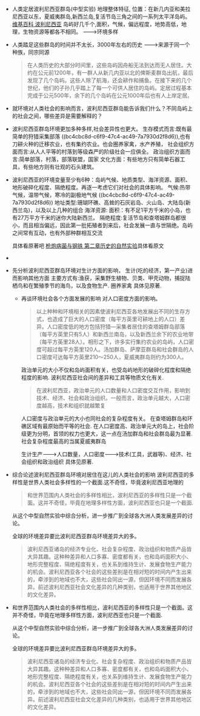 - 人类定居波利尼西亚群岛(中型实验)
  地理整体特征,
  位置：在新几内亚和美拉尼西亚以东，夏威夷群岛,新西兰岛,复活节岛三角之间的一系列太平洋岛屿。
  [维基百科 波利尼西亚](https://zh.wikipedia.org/wiki/%E7%8E%BB%E9%87%8C%E5%B0%BC%E8%A5%BF%E4%BA%9E)
  岛屿好几千个,面积，气候，偏远程度，地势高低，地理，生物资源等都各不相同。
  --->环境多样
- 人类踏足这些群岛的时间并不太长，3000年左右的历史
  --->来源于同一个种族，同宗同源
  
  >在人类历史的大部分时间里，这些岛屿因舟船无法到达而无人居住。大约在公元前1200年，有一群人从新几内亚以北的俾斯麦群岛出航，最后发现了几个岛屿。这些人除了航海，还会耕作和捕鱼。在接下来的几个世纪，他们的子孙几乎踏上了每一个可供人居住的岛屿。定居过程基本完成于公元500年，余下的几个岛屿在公元1000年后也有人上岸定居。
- 就环境对人类社会的影响而言，波利尼西亚群岛能告诉我们什么？不同岛屿上的社会之间，哪些差异是需要解释的？
- 波利尼西亚群岛环境更加多种多样,社会差异性也更大。
  生存模式而言:既有最简单的狩猎采集部落 ((bc4cbc8d-c6f9-47c4-ac49-7a7930d2f8d6)),也有刀耕火种的迁移农业，也有集约农业。也会圈养家禽，水产养殖，
  社会组织方面而言:从人人平等的村落到等级森严的阶级社会一应俱全。
  政治组织方面而言:简单部落，村落，部落联盟，国家
  文化方面：有些地方只有简单石器工具，有些地方则有壮观的石头建筑。
- 波利尼西亚的环境变量至少有6种：岛屿气候、地质类型、海洋资源、面积、地形破碎化程度、隔绝程度。再逐一考虑它们对社会的具体影响。
  气候:热带气候，温带气候，寒冷的副极地气候 ((bc4cbc8d-c6f9-47c4-ac49-7a7930d2f8d6)) 
  地址类型:珊瑚环礁、高耸的石灰岩岛、火山岛、大陆岛(新西兰岛)，以及以上几种的组合
  海洋资源:
  面积：有不足1平方千米的小岛，也有27万平方千米的迷你大陆新西兰。
  隔绝程度:复活节岛和查塔姆群岛都很小，而且相当偏远，因此第一批拓殖者到来后，社会发展一直与世隔绝。岛屿之间常有互动，也有外部种群相互交流
  
  具体看原著吧 [枪炮病菌与钢铁 第二章历史的自然实验](https://weread.qq.com/web/reader/843329f0728c8ee08434fb1k8f132430178f14e45fce0f7)具体看原文
-
- 先分析波利尼西亚群岛环境对生计方面的影响，
  生计(吃的经济，第一产业)进而影响其他方面
  主要方式有:渔获，采集野生植物、贝类、甲壳动物，捕捉陆栖鸟和在繁殖季节的海鸟，以及食物生产.
  圈养家禽
  具体见原著.
	- 再谈环境社会各个方面发展的影响
	  对人口密度方面的影响。
	  
	  >以上种种和环境相关的因素使波利尼西亚各地发展出不同的生存方式，也造成了巨大的人口密度（每平方英里可耕地上的人口）差异。人口密度低的地方包括狩猎—采集者居住的查塔姆群岛部落（每平方英里只有5人）和新西兰南岛，以及新西兰余下的农业地带（每平方英里28人）。相形之下，许多实行集约农业的岛屿，人口密度可超过每平方英里120人。汤加群岛、萨摩亚群岛和社会群岛的人口密度可达每平方英里210～250人，夏威夷群岛则约为300人。
	  
	  政治单元的大小不仅和岛屿面积有关，也受岛屿地形的破碎化程度和隔绝程度的影响.
	  波利尼西亚社会间的差异和工具等物质文化有关.
	  
	  >在波利尼西亚，政治单元的人口数量和人口密度交互作用，影响到技术、经济、社会和政治组织。一般而言，政治单元越大，人口密度越高，技术和组织就越繁复
	  
	  人口密度与政治单元的大小也同社会的复杂程度有关。
	  在查塔姆群岛和环礁区域有最原始而平等的社会.
	  在人口密度高、政治单元大的岛上，社会阶级更为分明，首领的权力也更大，这一点在汤加群岛和社会群岛最为显著.
	  社会复杂程度最高的当属夏威夷群岛
	  
	  
	  生计生产--->人口数量，人口密度--->技术(工具，武器等)、经济、社会组织和政治组织
	  具体见原著.
- 综合论述波利尼西亚群岛环境对居住在这儿的人类社会的影响
  波利尼西亚的多样性是世界人类社会多样性的一个截面.这不奇怪，毕竟波利尼西亚地理的
  >和世界范围内人类社会的多样性相比，波利尼西亚的多样性只是一个截面。这并不奇怪，毕竟在地理多样性方面，波利尼西亚也只是一个截面.
  
  从这个中型自然实验中综合分析，进一步推广到全球各大洲人类发展差异的讨论。
  
  全球的环境差异要比波利尼西亚群岛环境差异大的多。
  >波利尼西亚诸岛的经济专业化、社会复杂程度、政治组织和物质产品皆大异其趣。这种种差异和人口多寡、密度都有关，也和岛屿面积大小、地形完整程度、隔绝程度有关，也关系到维持生计、发展食物生产能力的机会。波利尼西亚各个社会的这些差别是在相对短的时间内产生出来的，牵涉到的地域也不大，这些社会同出一源，但因环境不同而发展各异。前述波利尼西亚社会文化差异的几种类别，也适用于世界其他地区的文化差异。
- 和世界范围内人类社会的多样性相比，波利尼西亚的多样性只是一个截面。这并不奇怪，毕竟在地理多样性方面，波利尼西亚也只是一个截面.
  
  从这个中型自然实验中综合分析，进一步推广到全球各大洲人类发展差异的讨论。
  
  全球的环境差异要比波利尼西亚群岛环境差异大的多。
  >波利尼西亚诸岛的经济专业化、社会复杂程度、政治组织和物质产品皆大异其趣。这种种差异和人口多寡、密度都有关，也和岛屿面积大小、地形完整程度、隔绝程度有关，也关系到维持生计、发展食物生产能力的机会。波利尼西亚各个社会的这些差别是在相对短的时间内产生出来的，牵涉到的地域也不大，这些社会同出一源，但因环境不同而发展各异。前述波利尼西亚社会文化差异的几种类别，也适用于世界其他地区的文化差异。